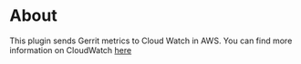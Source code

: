 # About

This plugin sends Gerrit metrics to Cloud Watch in AWS.
You can find more information on CloudWatch [here](https://aws.amazon.com/cloudwatch/)
